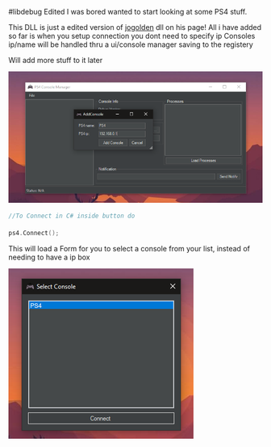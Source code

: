 #libdebug Edited 
I was bored wanted to start looking at some PS4 stuff. 

This DLL is just a edited version of [jogolden](https://github.com/jogolden/ps4debug) dll on his page!
All i have added so far is when you setup connection you dont need to specify ip
Consoles ip/name will be handled thru a ui/console manager saving to the registery

Will add more stuff to it later

![Console Manager](consolemanger.png)


```cpp
//To Connect in C# inside button do

ps4.Connect();
```
This will load a Form for you to select a console from your list, instead of needing to have a ip box

![Console Connect](consoleConnect.png)

